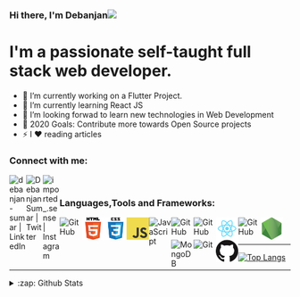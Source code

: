 ### Hi there, I'm Debanjan<img src="https://media.giphy.com/media/hvRJCLFzcasrR4ia7z/giphy.gif" width="30px">




# I'm a passionate self-taught full stack web developer.

- 🔭 I’m currently working on a Flutter Project.
- 🌱 I’m currently learning React JS
- 👯 I’m looking forwad to learn new technologies in Web Development
- 🥅 2020 Goals: Contribute more towards Open Source projects
- ⚡ I :heart: reading articles


### Connect with me:


[<img align="left" alt="debanjan-sumar | LinkedIn" width="30px" src="https://cdn.jsdelivr.net/npm/simple-icons@v3/icons/linkedin.svg" />][linkedin]

[<img align="left" alt="DebanjanSumar | Twitter" width="30px" src="https://cdn.jsdelivr.net/npm/simple-icons@v3/icons/twitter.svg" />][twitter]

[<img align="left" alt="imported_.sense | Instagram" width="30px" src="https://cdn.jsdelivr.net/npm/simple-icons@v3/icons/instagram.svg" />][instagram]

<br />

### Languages,Tools and Frameworks:

[<img align="left" alt="GitHub" width="40px" src="https://user-images.githubusercontent.com/48007406/90661092-6823b900-e264-11ea-93b0-d5af677da526.png" />][java]
[<img align="left" alt="HTML5" width="40px" src="https://raw.githubusercontent.com/github/explore/80688e429a7d4ef2fca1e82350fe8e3517d3494d/topics/html/html.png" />][webdevplaylist]
[<img align="left" alt="CSS3" width="40px" src="https://raw.githubusercontent.com/github/explore/80688e429a7d4ef2fca1e82350fe8e3517d3494d/topics/css/css.png" />][cssplaylist]
[<img align="left" alt="JavaScript" width="40px" src="https://raw.githubusercontent.com/github/explore/80688e429a7d4ef2fca1e82350fe8e3517d3494d/topics/javascript/javascript.png" />][jsplaylist]

[<img align="left" alt="JavaScript" width="40px" src="https://user-images.githubusercontent.com/48007406/90662584-2c89ee80-e266-11ea-99df-689c46427768.png" />][typescript]

[<img align="left" alt="GitHub" width="40px" src="https://user-images.githubusercontent.com/48007406/90660664-d61bb080-e263-11ea-86fe-29c53dadc0ea.png" />][Dart]

[<img align="left" alt="GitHub" width="40px" src="https://user-images.githubusercontent.com/48007406/90658045-b931ae00-e260-11ea-9d40-788327b08afa.png" />][Flutter]


[<img align="left" alt="React" width="40px" src="https://raw.githubusercontent.com/github/explore/80688e429a7d4ef2fca1e82350fe8e3517d3494d/topics/react/react.png" />][reactplaylist]


[<img align="left" alt="GitHub" width="40px" src="https://user-images.githubusercontent.com/48007406/90653913-69051c80-e25d-11ea-9ec5-b163abc2703a.png" />][ionic]

[<img align="left" alt="Node.js" width="40px" src="https://raw.githubusercontent.com/github/explore/80688e429a7d4ef2fca1e82350fe8e3517d3494d/topics/nodejs/nodejs.png" />][node]

[<img align="left" alt="MongoDB" width="40px" src="https://user-images.githubusercontent.com/48007406/90655269-fac15980-e25e-11ea-9206-85798720cfc7.png" />][MongoDB]
[<img align="left" alt="Git" width="40px" src="https://user-images.githubusercontent.com/48007406/90655566-5ab80000-e25f-11ea-8678-ba084b95e881.png" />][Git]
[<img align="left" alt="GitHub" width="40px" src="https://raw.githubusercontent.com/github/explore/78df643247d429f6cc873026c0622819ad797942/topics/github/github.png" />][github]







<br />
<br />

---


[![Top Langs](https://github-readme-stats.vercel.app/api/top-langs/?username=debsumar&layout=compact)](https://github.com/debsumar/github-readme-stats)


---







</details>

<details>
  <summary>:zap: Github Stats</summary>

  <img align="left" alt="Debanjan Sumar's Github Stats" src="https://github-readme-stats.codestackr.vercel.app/api?username=debsumar&show_icons=true&hide_border=true" />

</details>

[website]: https://codeSTACKr.com
[twitter]: https://twitter.com/DebanjanSumar
[youtube]: https://youtube.com/codeSTACKr
[instagram]: https://instagram.com/imported_.sense/?hl=en
[linkedin]: https://linkedin.com/in/debanjan-sumar-390326148/
[webdevplaylist]: https://developer.mozilla.org/en-US/docs/Web/Guide/HTML/HTML5
[jsplaylist]: https://developer.mozilla.org/en-US/docs/Web/JavaScript
[cssplaylist]:https://developer.mozilla.org/en-US/docs/Web/CSS
[reactplaylist]: https://reactjs.org/
[node]: https://nodejs.org/en/
[MongoDB]: https://docs.mongodb.com/
[Git]: https://git-scm.com/
[github]: https://github.com/
[ionic]: https://ionicframework.com/docs
[java]: https://docs.oracle.com/en/java/
[Flutter]: https://flutter.dev/docs
[Dart]: https://dart.dev/
[typescript]:https://www.typescriptlang.org/
